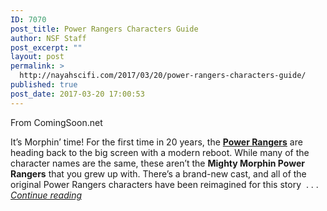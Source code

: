 ```yaml
---
ID: 7070
post_title: Power Rangers Characters Guide
author: NSF Staff
post_excerpt: ""
layout: post
permalink: >
  http://nayahscifi.com/2017/03/20/power-rangers-characters-guide/
published: true
post_date: 2017-03-20 17:00:53
---
```

From ComingSoon.net

It’s Morphin’ time! For the first time in 20 years, the <a href="http://www.powerrangers.com/"><strong>Power Rangers</strong></a> are heading back to the big screen with a modern reboot. While many of the character names are the same, these aren’t the <strong>Mighty Morphin Power Rangers</strong> that you grew up with. There’s a brand-new cast, and all of the original Power Rangers characters have been reimagined for this story  . . . <em><a href="http://www.comingsoon.net/movies/features/824173-power-rangers-characters-guide#/slide/1">Continue reading</a></em>